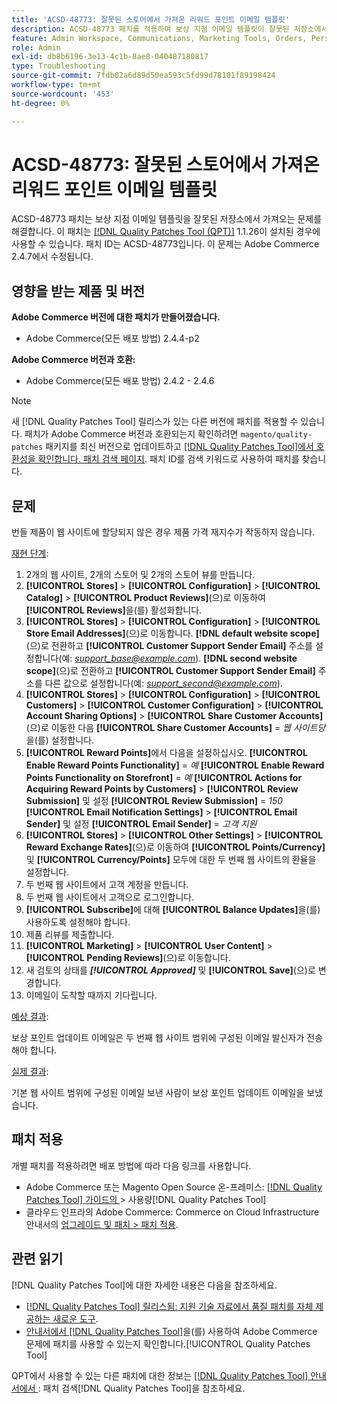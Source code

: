 ```yaml
---
title: 'ACSD-48773: 잘못된 스토어에서 가져온 리워드 포인트 이메일 템플릿'
description: ACSD-48773 패치를 적용하여 보상 지점 이메일 템플릿이 잘못된 저장소에서 가져간 Adobe Commerce 문제를 수정합니다.
feature: Admin Workspace, Communications, Marketing Tools, Orders, Personalization, Rewards
role: Admin
exl-id: db8b6196-3e13-4c1b-8ae8-040487180817
type: Troubleshooting
source-git-commit: 7fdb02a6d89d50ea593c5fd99d78101f89198424
workflow-type: tm+mt
source-wordcount: '453'
ht-degree: 0%

---
```


# ACSD-48773: 잘못된 스토어에서 가져온 리워드 포인트 이메일 템플릿

ACSD-48773 패치는 보상 지점 이메일 템플릿을 잘못된 저장소에서 가져오는 문제를 해결합니다. 이 패치는 [[!DNL Quality Patches Tool (QPT)]](https://experienceleague.adobe.com/ko/docs/commerce-operations/tools/quality-patches-tool/quality-patches-tool-to-self-serve-quality-patches) 1.1.26이 설치된 경우에 사용할 수 있습니다. 패치 ID는 ACSD-48773입니다. 이 문제는 Adobe Commerce 2.4.7에서 수정됩니다.

## 영향을 받는 제품 및 버전

**Adobe Commerce 버전에 대한 패치가 만들어졌습니다.**

* Adobe Commerce(모든 배포 방법) 2.4.4-p2

**Adobe Commerce 버전과 호환:**

* Adobe Commerce(모든 배포 방법) 2.4.2 - 2.4.6

>[!NOTE]
>
>새 [!DNL Quality Patches Tool] 릴리스가 있는 다른 버전에 패치를 적용할 수 있습니다. 패치가 Adobe Commerce 버전과 호환되는지 확인하려면 `magento/quality-patches` 패키지를 최신 버전으로 업데이트하고 [[!DNL Quality Patches Tool]에서 호환성을 확인합니다. 패치 검색 페이지](https://experienceleague.adobe.com/tools/commerce-quality-patches/index.html?lang=ko). 패치 ID를 검색 키워드로 사용하여 패치를 찾습니다.

## 문제

번들 제품이 웹 사이트에 할당되지 않은 경우 제품 가격 재지수가 작동하지 않습니다.

<u>재현 단계</u>:

1. 2개의 웹 사이트, 2개의 스토어 및 2개의 스토어 뷰를 만듭니다.
1. **[!UICONTROL Stores]** > **[!UICONTROL Configuration]** > **[!UICONTROL Catalog]** > **[!UICONTROL Product Reviews]**(으)로 이동하여 **[!UICONTROL Reviews]**&#x200B;을(를) 활성화합니다.
1. **[!UICONTROL Stores]** > **[!UICONTROL Configuration]** > **[!UICONTROL Store Email Addresses]**(으)로 이동합니다.
**[!DNL default website scope]**(으)로 전환하고 **[!UICONTROL Customer Support Sender Email]** 주소를 설정합니다(예: *support_base@example.com*).
**[!DNL second website scope]**(으)로 전환하고 **[!UICONTROL Customer Support Sender Email]** 주소를 다른 값으로 설정합니다(예: *support_second@example.com*).
1. **[!UICONTROL Stores]** > **[!UICONTROL Configuration]** > **[!UICONTROL Customers]** > **[!UICONTROL Customer Configuration]** > **[!UICONTROL Account Sharing Options]** > **[!UICONTROL Share Customer Accounts]**(으)로 이동한 다음 **[!UICONTROL Share Customer Accounts]** = *웹 사이트당*&#x200B;을(를) 설정합니다.
1. **[!UICONTROL Reward Points]**&#x200B;에서 다음을 설정하십시오.
   **[!UICONTROL Enable Reward Points Functionality]** = *예*
   **[!UICONTROL Enable Reward Points Functionality on Storefront]** = *예*
   **[!UICONTROL Actions for Acquiring Reward Points by Customers]** > **[!UICONTROL Review Submission]** 및 설정 **[!UICONTROL Review Submission]** = *150*
   **[!UICONTROL Email Notification Settings]** > **[!UICONTROL Email Sender]** 및 설정 **[!UICONTROL Email Sender]** = *고객 지원*
1. **[!UICONTROL Stores]** > **[!UICONTROL Other Settings]** > **[!UICONTROL Reward Exchange Rates]**(으)로 이동하여 **[!UICONTROL Points/Currency]** 및 **[!UICONTROL Currency/Points]** 모두에 대한 두 번째 웹 사이트의 환율을 설정합니다.
1. 두 번째 웹 사이트에서 고객 계정을 만듭니다.
1. 두 번째 웹 사이트에서 고객으로 로그인합니다.
1. **[!UICONTROL Subscribe]**&#x200B;에 대해 **[!UICONTROL Balance Updates]**&#x200B;을(를) 사용하도록 설정해야 합니다.
1. 제품 리뷰를 제출합니다.
1. **[!UICONTROL Marketing]** > **[!UICONTROL User Content]** > **[!UICONTROL Pending Reviews]**(으)로 이동합니다.
1. 새 검토의 상태를 ***[!UICONTROL Approved]*** 및 **[!UICONTROL Save]**(으)로 변경합니다.
1. 이메일이 도착할 때까지 기다립니다.

<u>예상 결과</u>:

보상 포인트 업데이트 이메일은 두 번째 웹 사이트 범위에 구성된 이메일 발신자가 전송해야 합니다.

<u>실제 결과</u>:

기본 웹 사이트 범위에 구성된 이메일 보낸 사람이 보상 포인트 업데이트 이메일을 보냈습니다.

## 패치 적용

개별 패치를 적용하려면 배포 방법에 따라 다음 링크를 사용합니다.

* Adobe Commerce 또는 Magento Open Source 온-프레미스: [[!DNL Quality Patches Tool]  가이드의 &#x200B;](/help/tools/quality-patches-tool/usage.md)> 사용량[!DNL Quality Patches Tool]
* 클라우드 인프라의 Adobe Commerce: Commerce on Cloud Infrastructure 안내서의 [업그레이드 및 패치 > 패치 적용](https://experienceleague.adobe.com/docs/commerce-cloud-service/user-guide/develop/upgrade/apply-patches.html?lang=ko).

## 관련 읽기

[!DNL Quality Patches Tool]에 대한 자세한 내용은 다음을 참조하세요.

* [[!DNL Quality Patches Tool] 릴리스됨: 지원 기술 자료에서 품질 패치를 자체 제공하는 새로운 도구](https://experienceleague.adobe.com/ko/docs/commerce-operations/tools/quality-patches-tool/quality-patches-tool-to-self-serve-quality-patches).
* [&#x200B; 안내서에서  [!DNL Quality Patches Tool]](/help/tools/quality-patches-tool/patches-available-in-qpt/check-patch-for-magento-issue-with-magento-quality-patches.md)을(를) 사용하여 Adobe Commerce 문제에 패치를 사용할 수 있는지 확인합니다.[!UICONTROL Quality Patches Tool]


QPT에서 사용할 수 있는 다른 패치에 대한 정보는 [[!DNL Quality Patches Tool] 안내서에서 &#x200B;](https://experienceleague.adobe.com/tools/commerce-quality-patches/index.html?lang=ko): 패치 검색[!DNL Quality Patches Tool]을 참조하세요.
